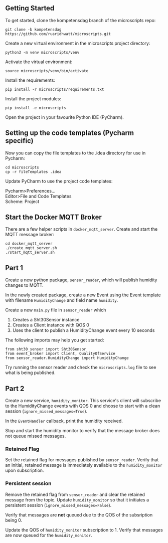 ## Getting Started
To get started, clone the kompetensdag branch of the microscripts repo:
```
git clone -b kompetensdag https://github.com/ruaridhwatt/microscripts.git
```
Create a new virtual environment in the microscripts project directory:
```
python3 -m venv microscripts/venv
```
Activate the virtual environment:
```
source microscripts/venv/bin/activate
```
Install the requirements:
```
pip install -r microscripts/requirements.txt
```
Install the project modules:
```
pip install -e microscripts
```
Open the project in your favourite Python IDE (PyCharm).

## Setting up the code templates (Pycharm specific)

Now you can copy the file templates to the .idea directory for use in Pycharm:
```
cd microscripts
cp -r fileTemplates .idea
```
Update PyCharm to use the project code templates:

Pycharm>Preferences...  
Editor>File and Code Templates  
Scheme: Project

## Start the Docker MQTT Broker
There are a few helper scripts in `docker_mqtt_server`.
Create and start the MQTT message broker:
```
cd docker_mqtt_server
./create_mqtt_server.sh
./start_mqtt_server.sh
```

## Part 1
Create a new python package, `sensor_reader`, which will publish humidity changes to MQTT.

In the newly created package, create a new Event using the Event template with filename `HumidityChange` and field name `humidity`.

Create a new `main.py` file in `sensor_reader` which
1. Creates a Sht30Sensor instance
2. Creates a Client instance with QOS 0
3. Uses the client to publish a HumidityChange event every 10 seconds

The following imports may help you get started:
```
from sht30_sensor import Sht30Sensor
from event_broker import Client, QualityOfService
from sensor_reader.HumidityChange import HumidityChange
```

Try running the sensor reader and check the `microscripts.log` file to see what is being published.

## Part 2
Create a new service, `humidity_monitor`. This service's client will subscribe to the HumidityChange events with QOS 0 and choose to start with a clean session (`ignore_missed_messages=True`).

In the `EventHandler` callback, print the humidity received.

Stop and start the humidity monitor to verify that the message broker does not queue missed messages.

### Retained Flag
Set the retained flag for messages published by `sensor_reader`.
Verify that an initial, retained message is immediately available to the `humidity_monitor` upon subscription.

### Persistent session
Remove the retained flag from `sensor_reader` and clear the retained message from the topic.
Update `humidity_monitor` so that it initiates a persistent session (`ignore_missed_messages=False`).

Verify that messages are **not** queued due to the QOS of the subsription being 0.

Update the QOS of `humidity_monitor` subscription to 1.
Verify that messages are now queued for the `humidity_monitor`.


